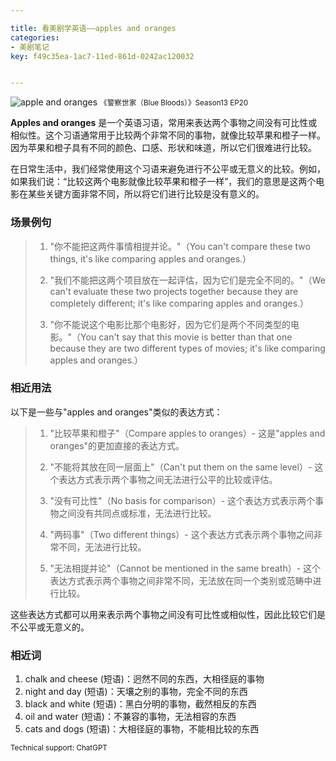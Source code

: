 ```yaml
---

title: 看美剧学英语——apples and oranges
categories:
- 美剧笔记
key: f49c35ea-1ac7-11ed-861d-0242ac120032


---
```




![apple and oranges](https://images.animesdata.com/news/2023/06/18/SCR-20230618-mqyf.jpeg)
<small>《警察世家（Blue Bloods）》Season13 EP20</small>

**Apples and oranges** 是一个英语习语，常用来表达两个事物之间没有可比性或相似性。这个习语通常用于比较两个非常不同的事物，就像比较苹果和橙子一样。因为苹果和橙子具有不同的颜色、口感、形状和味道，所以它们很难进行比较。

在日常生活中，我们经常使用这个习语来避免进行不公平或无意义的比较。例如，如果我们说：“比较这两个电影就像比较苹果和橙子一样”，我们的意思是这两个电影在某些关键方面非常不同，所以将它们进行比较是没有意义的。

### 场景例句

> 1. "你不能把这两件事情相提并论。"（You can't compare these two things, it's like comparing apples and oranges.）
> 
> 2. "我们不能把这两个项目放在一起评估，因为它们是完全不同的。"（We can't evaluate these two projects together because they are completely different; it's like comparing apples and oranges.）
> 
> 3. "你不能说这个电影比那个电影好，因为它们是两个不同类型的电影。"（You can't say that this movie is better than that one because they are two different types of movies; it's like comparing apples and oranges.）

### 相近用法

以下是一些与"apples and oranges"类似的表达方式：

> 1. "比较苹果和橙子"（Compare apples to oranges）- 这是"apples and oranges"的更加直接的表达方式。
> 
> 2. "不能将其放在同一层面上"（Can't put them on the same level）- 这个表达方式表示两个事物之间无法进行公平的比较或评估。
> 
> 3. "没有可比性"（No basis for comparison）- 这个表达方式表示两个事物之间没有共同点或标准，无法进行比较。
> 
> 4. "两码事"（Two different things）- 这个表达方式表示两个事物之间非常不同，无法进行比较。
> 
> 5. "无法相提并论"（Cannot be mentioned in the same breath）- 这个表达方式表示两个事物之间非常不同，无法放在同一个类别或范畴中进行比较。

这些表达方式都可以用来表示两个事物之间没有可比性或相似性，因此比较它们是不公平或无意义的。

### 相近词
1. chalk and cheese (短语)：迥然不同的东西，大相径庭的事物  
2. night and day (短语)：天壤之别的事物，完全不同的东西  
3. black and white (短语)：黑白分明的事物，截然相反的东西  
4. oil and water (短语)：不兼容的事物，无法相容的东西  
5. cats and dogs (短语)：大相径庭的事物，不能相比较的东西

<small>Technical support: ChatGPT</small>
